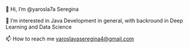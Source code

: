 👋 Hi, I’m @yarosla7a Seregina

👀 I’m interested in Java Development in general, with backround in Deep Learning and Data Science 

📫 How to reach me yaroslavaseregina4@gmail.com
